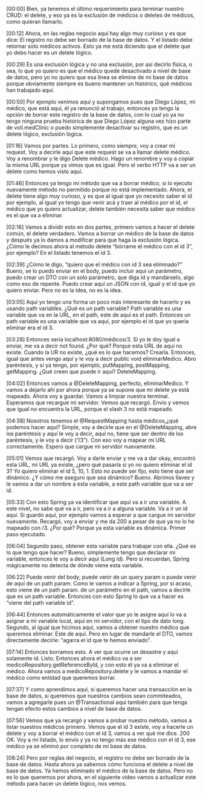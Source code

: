 [00:00] Bien, ya tenemos el último requerimiento para terminar nuestro CRUD: el delete, y eso ya es la exclusión de médicos o deletes de médicos, como quieran llamarlo.

[00:12] Ahora, en las reglas negocio aquí hay algo muy curioso y es que dice: El registro no debe ser borrado de la base de datos. Y el listado debe retornar solo médicos activos. Esto ya me está diciendo que el delete que yo debo hacer es un delete lógico.

[00:29] Es una exclusión lógica y no una exclusión, por así decirlo física, o sea, lo que yo quiero es que el médico quede desactivado a nivel de base de datos, pero yo no quiero que esa línea se elimine de mi base de datos porque obviamente siempre es bueno mantener un histórico, qué médicos han trabajado aquí.

[00:50] Por ejemplo venimos aquí y supongamos pues que Diego López, mi médico, que está aquí, él ya renunció al trabajo, entonces yo tengo la opción de borrar este registro de la base de datos, con lo cual yo ya no tengo ninguna prueba histórica de que Diego López alguna vez hizo parte de voll.medClinic o puedo simplemente desactivar su registro, que es un delete lógico, exclusión lógica.

[01:16] Vamos por partes. Lo primero, como siempre, voy a crear mi request. Voy a decirle aquí que este request se va a llamar delete médico. Voy a renombrar y le digo Delete médico. Hago un renombre y voy a copiar la misma URL porque ya vimos que es igual. Pero el verbo HTTP va a ser un delete como hemos visto aquí.

[01:46] Entonces ya tengo mi método que va a borrar médico, si lo ejecuto nuevamente método no permitido porque no está implementado. Ahora, el delete tiene algo muy curioso, y es que al igual que yo necesito saber el id por ejemplo, al igual yo tengo que venir acá y traer al médico por el id, el médico que yo quiero actualizar, delete también necesita saber que médico es el que va a eliminar.

[02:16] Vamos a dividir esto en dos partes, primero vamos a hacer el delete común, el delete verdadero. Vamos a borrar un médico de la base de datos y después ya lo damos a modificar para que haga la exclusión lógica. ¿Cómo le decimos ahora al método delete “bórrame el médico con el id 3”, por ejemplo? En el listado tenemos el id 3.

[02:39] ¿Cómo le digo, “quiero que el médico con id 3 sea eliminado?” Bueno, se lo puedo enviar en el body, puedo incluir aquí un parámetro, puedo crear un DTO con un solo parámetro, que diga id y mandárselo, algo como eso de repente. Puedo crear aquí un JSON con id, igual y el id que yo quiero enviar. Pero no es la idea, no es la idea.

[03:05] Aquí yo tengo una forma un poco más interesante de hacerlo y es usando path variables. ¿Qué es un path variable? Path variable es una variable que va en la URL, en el path, este de aquí es el path. Entonces un path variable es una variable que va aquí, por ejemplo el id que yo quería eliminar era el id 3.

[03:28] Entonces sería localhost:8080/médicos/3. Si yo le doy igual a enviar, me va a decir not found. ¿Por qué? Porque esta URL de aquí no existe. Cuando la UR no existe, ¿qué es lo que hacemos? Crearla. Entonces, igual que antes vengo aquí y le voy a decir public void eliminarMedico. Abro paréntesis, y si ya tengo, por ejemplo, putMapping, postMapping, getMapping. ¿Qué creen que puede ir aquí? DeleteMapping.

[04:02] Entonces vamos a @DeleteMapping, perfecto, eliminarMedico. Y vamos a dejarlo ahí por ahora porque ya se supone que mi delete ya está mapeado. Ahora voy a guardar. Vamos a limpiar nuestra terminal. Esperamos que recargue mi servidor. Vemos que recargó. Envío y vemos que igual no encuentra la URL, porque el slash 3 no está mapeado.

[04:38] Nosotros tenemos el @RequestMapping hasta médicos,¿qué podemos hacer aquí? Simple, voy a decirle que en el @DeleteMapping, abre los paréntesis y aquí le voy a decir, aquí no, tiene que ser dentro de los paréntesis, y le voy a decir (“/3”). Con eso voy a mapear mi URL correctamente. Espero que cargue mi servidor nuevamente.

[05:01] Vemos que recargó. Voy a darle enviar y me va a dar okay, encontró esta URL, mi URL ya existe, ¿pero qué pasaría si yo no quiero eliminar el id 3? Yo quiero eliminar el id 5, 10, 1. Esto no puede ser fijo, esto tiene que ser dinámico. ¿Y cómo me aseguro que sea dinámico? Bueno. Abrimos llaves y le vamos a dar un nombre a esta variable, a este path variable que va a ser id.

[05:33] Con esto Spring ya va identificar que aquí va a ir una variable. A este nivel, no sabe qué va a ir, pero va a ir a alguna variable. Va a ir un id aquí. Si guardo aquí, por ejemplo vamos a esperar a que cargue mi servidor nuevamente. Recargó, voy a enviar y me da 200 a pesar de que ya no lo he mapeado con /3. ¿Por qué? Porque ya esta variable es dinámica. Primer paso ejecutado.

[06:04] Segundo paso, obtener esta variable para trabajar con ella. ¿Qué es lo que tengo que hacer? Bueno, simplemente tengo que declarar mi variable, entonces le voy a decir aquí (Long id). Pero si recuerdan, Spring mágicamente no detecta de dónde viene esta variable.

[06:22] Puede venir del body, puede venir de un query param o puede venir de aquí de un path param. Como le vamos a indicar a Spring, por si acaso, esto viene de un path param. de un parámetro en el path, vamos a decirle que es un path variable. Entonces con esto Spring lo que va a hacer es “viene del path variable id”.

[06:44] Entonces automáticamente el valor que yo le asigne aquí lo va a asignar a mi variable local, aquí en mi servidor, con el tipo de dato long. Segundo, al igual que hicimos aquí, vamos a obtener nuestro médico que queremos eliminar. Este de aquí. Pero en lugar de mandarle el DTO, vamos directamente decirle: “agarra el id que te hemos enviado”.

[07:14] Entonces borramos esto. A ver que ocurre un desastre y aquí solamente id. Listo. Entonces ahora el médico va a ser medicoRepository.getReferenceById, y con esto él ya va a eliminar el médico. Ahora vamos a medicoRepository.delete y le vamos a mandar el médico como entidad que queremos borrar.

[07:37] Y como aprendimos aquí, si queremos hacer una transacción en la base de datos, si queremos que nuestros cambios sean commiteados, vamos a agregarle pues un @Transactional aquí también para que tenga tengan efecto estos cambios a nivel de base de datos.

[07:56] Vemos que ya recargó y vamos a probar nuestro método, vamos a listar nuestros médicos primero. Vemos que el id 3 existe, voy a hacerle un delete y voy a borrar el médico con el id 3, vamos a ver qué me dice. 200 OK. Voy a mi listado, lo envío y ya no tengo más ese médico con el id 3, ese médico ya se eliminó por completo de mi base de datos.

[08:24] Pero por reglas del negocio, el registro no debe ser borrado de la base de datos. Hasta ahora ya sabemos cómo funciona el delete a nivel de base de datos. Ya hemos eliminado el médico de la base de datos. Pero no es lo que queremos por ahora, en el siguiente video vamos a actualizar este método para hacer un delete lógico, nos vemos.